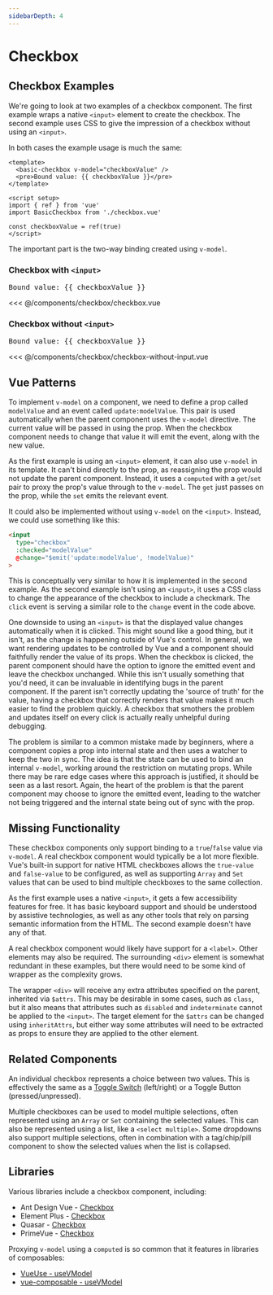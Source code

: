 ```yaml
---
sidebarDepth: 4
---
```

<script setup>
import { ref } from 'vue'
import BasicCheckbox from './checkbox/checkbox.vue'
import BasicCheckbox2 from './checkbox/checkbox-without-input.vue'

const checkboxValue = ref(true)
</script>
# Checkbox

## Checkbox Examples

We're going to look at two examples of a checkbox component. The first example wraps a native `<input>` element to create the checkbox. The second example uses CSS to give the impression of a checkbox without using an `<input>`.

In both cases the example usage is much the same:

```vue
<template>
  <basic-checkbox v-model="checkboxValue" />
  <pre>Bound value: {{ checkboxValue }}</pre>
</template>

<script setup>
import { ref } from 'vue'
import BasicCheckbox from './checkbox.vue'

const checkboxValue = ref(true)
</script>
```

The important part is the two-way binding created using `v-model`.

### Checkbox with `<input>`

<live-example>
  <basic-checkbox v-model="checkboxValue" />
  <pre>Bound value: {{ checkboxValue }}</pre>
</live-example>

<<< @/components/checkbox/checkbox.vue

### Checkbox without `<input>`

<live-example>
  <basic-checkbox2 v-model="checkboxValue" />
  <pre>Bound value: {{ checkboxValue }}</pre>
</live-example>

<<< @/components/checkbox/checkbox-without-input.vue

## Vue Patterns

To implement `v-model` on a component, we need to define a prop called `modelValue` and an event called `update:modelValue`. This pair is used automatically when the parent component uses the `v-model` directive. The current value will be passed in using the prop. When the checkbox component needs to change that value it will emit the event, along with the new value.

As the first example is using an `<input>` element, it can also use `v-model` in its template. It can't bind directly to the prop, as reassigning the prop would not update the parent component. Instead, it uses a `computed` with a `get`/`set` pair to proxy the prop's value through to the `v-model`. The `get` just passes on the prop, while the `set` emits the relevant event.

It could also be implemented without using `v-model` on the `<input>`. Instead, we could use something like this:

```html
<input
  type="checkbox"
  :checked="modelValue"
  @change="$emit('update:modelValue', !modelValue)"
>
```

This is conceptually very similar to how it is implemented in the second example. As the second example isn't using an `<input>`, it uses a CSS class to change the appearance of the checkbox to include a checkmark. The `click` event is serving a similar role to the `change` event in the code above.

One downside to using an `<input>` is that the displayed value changes automatically when it is clicked. This might sound like a good thing, but it isn't, as the change is happening outside of Vue's control. In general, we want rendering updates to be controlled by Vue and a component should faithfully render the value of its props. When the checkbox is clicked, the parent component should have the option to ignore the emitted event and leave the checkbox unchanged. While this isn't usually something that you'd need, it can be invaluable in identifying bugs in the parent component. If the parent isn't correctly updating the 'source of truth' for the value, having a checkbox that correctly renders that value makes it much easier to find the problem quickly. A checkbox that smothers the problem and updates itself on every click is actually really unhelpful during debugging.

The problem is similar to a common mistake made by beginners, where a component copies a prop into internal state and then uses a watcher to keep the two in sync. The idea is that the state can be used to bind an internal `v-model`, working around the restriction on mutating props. While there may be rare edge cases where this approach is justified, it should be seen as a last resort. Again, the heart of the problem is that the parent component may choose to ignore the emitted event, leading to the watcher not being triggered and the internal state being out of sync with the prop.

## Missing Functionality

These checkbox components only support binding to a `true`/`false` value via `v-model`. A real checkbox component would typically be a lot more flexible. Vue's built-in support for native HTML checkboxes allows the `true-value` and `false-value` to be configured, as well as supporting `Array` and `Set` values that can be used to bind multiple checkboxes to the same collection.

As the first example uses a native `<input>`, it gets a few accessibility features for free. It has basic keyboard support and should be understood by assistive technologies, as well as any other tools that rely on parsing semantic information from the HTML. The second example doesn't have any of that.

A real checkbox component would likely have support for a `<label>`. Other elements may also be required.  The surrounding `<div>` element is somewhat redundant in these examples, but there would need to be some kind of wrapper as the complexity grows.

The wrapper `<div>` will receive any extra attributes specified on the parent, inherited via `$attrs`. This may be desirable in some cases, such as `class`, but it also means that attributes such as `disabled` and `indeterminate` cannot be applied to the `<input>`. The target element for the `$attrs` can be changed using `inheritAttrs`, but either way some attributes will need to be extracted as props to ensure they are applied to the other element.

## Related Components

An individual checkbox represents a choice between two values. This is effectively the same as a [Toggle Switch](./toggle-switch.html) (left/right) or a Toggle Button (pressed/unpressed).

Multiple checkboxes can be used to model multiple selections, often represented using an `Array` or `Set` containing the selected values. This can also be represented using a list, like a `<select multiple>`. Some dropdowns also support multiple selections, often in combination with a tag/chip/pill component to show the selected values when the list is collapsed.

## Libraries

Various libraries include a checkbox component, including:

- Ant Design Vue - [Checkbox](https://2x.antdv.com/components/checkbox)
- Element Plus - [Checkbox](https://element-plus.org/#/en-US/component/checkbox)
- Quasar - [Checkbox](https://quasar.dev/vue-components/checkbox)
- PrimeVue - [Checkbox](https://primefaces.org/primevue/showcase/#/checkbox)

Proxying `v-model` using a `computed` is so common that it features in libraries of composables:

- [VueUse - useVModel](https://vueuse.org/core/useVModel/)
- [vue-composable - useVModel](https://pikax.me/vue-composable/composable/misc/vmodel.html)
